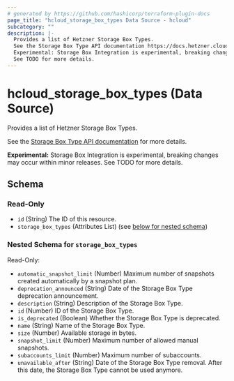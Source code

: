 ```yaml
---
# generated by https://github.com/hashicorp/terraform-plugin-docs
page_title: "hcloud_storage_box_types Data Source - hcloud"
subcategory: ""
description: |-
  Provides a list of Hetzner Storage Box Types.
  See the Storage Box Type API documentation https://docs.hetzner.cloud/reference/hetzner#storage-box-types for more details.
  Experimental: Storage Box Integration is experimental, breaking changes may occur within minor releases.
  See TODO for more details.
---
```


# hcloud_storage_box_types (Data Source)

Provides a list of Hetzner Storage Box Types.

See the [Storage Box Type API documentation](https://docs.hetzner.cloud/reference/hetzner#storage-box-types) for more details.

**Experimental:** Storage Box Integration is experimental, breaking changes may occur within minor releases.
See TODO for more details.



<!-- schema generated by tfplugindocs -->
## Schema

### Read-Only

- `id` (String) The ID of this resource.
- `storage_box_types` (Attributes List) (see [below for nested schema](#nestedatt--storage_box_types))

<a id="nestedatt--storage_box_types"></a>
### Nested Schema for `storage_box_types`

Read-Only:

- `automatic_snapshot_limit` (Number) Maximum number of snapshots created automatically by a snapshot plan.
- `deprecation_announced` (String) Date of the Storage Box Type deprecation announcement.
- `description` (String) Description of the Storage Box Type.
- `id` (Number) ID of the Storage Box Type.
- `is_deprecated` (Boolean) Whether the Storage Box Type is deprecated.
- `name` (String) Name of the Storage Box Type.
- `size` (Number) Available storage in bytes.
- `snapshot_limit` (Number) Maximum number of allowed manual snapshots.
- `subaccounts_limit` (Number) Maximum number of subaccounts.
- `unavailable_after` (String) Date of the Storage Box Type removal. After this date, the Storage Box Type cannot be used anymore.
